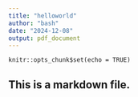 ```yaml
---
title: "helloworld"
author: "bash"
date: "2024-12-08"
output: pdf_document
---
```


```{r setup, include=FALSE}
knitr::opts_chunk$set(echo = TRUE)
```

## This is a markdown file.
